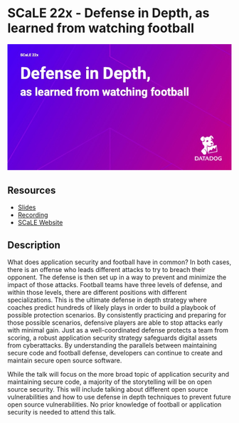 # SCaLE 22x - Defense in Depth, as learned from watching football
![image](scale22x_defense_in_depth_title.jpg)

## Resources
- [Slides](scale22x_defense_in_depth.pdf)
- [Recording](https://youtu.be/JfhtYmXOc0w)
- [SCaLE Website](https://www.socallinuxexpo.org/scale/22x/presentations/defense-depth-learned-watching-football)

## Description
What does application security and football have in common? In both cases, there is an offense who leads different attacks to try to breach their opponent. The defense is then set up in a way to prevent and minimize the impact of those attacks. Football teams have three levels of defense, and within those levels, there are different positions with different specializations. This is the ultimate defense in depth strategy where coaches predict hundreds of likely plays in order to build a playbook of possible protection scenarios. By consistently practicing and preparing for those possible scenarios, defensive players are able to stop attacks early with minimal gain. Just as a well-coordinated defense protects a team from scoring, a robust application security strategy safeguards digital assets from cyberattacks. By understanding the parallels between maintaining secure code and football defense, developers can continue to create and maintain secure open source software.

While the talk will focus on the more broad topic of application security and maintaining secure code, a majority of the storytelling will be on open source security. This will include talking about different open source vulnerabilities and how to use defense in depth techniques to prevent future open source vulnerabilities. No prior knowledge of football or application security is needed to attend this talk.

